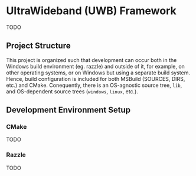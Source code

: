 # UltraWideband (UWB) Framework

TODO

## Project Structure

This project is organized such that development can occur both in the Windows build environment (eg. razzle) and outside of it, for example, on other operating systems, or on Windows but using a separate build system. Hence, build configuration is included for both MSBuild (SOURCES, DIRS, etc.) and CMake. Conequently, there is an OS-agnostic source tree, `lib`, and OS-dependent source trees (`windows`, `linux`, etc.).

## Development Environment Setup

### CMake

TODO

### Razzle

TODO

